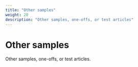 ```yaml
---
title: "Other samples"
weight: 20
description: "Other samples, one-offs, or test articles"
---
```

# Other samples
Other samples, one-offs, or test articles.